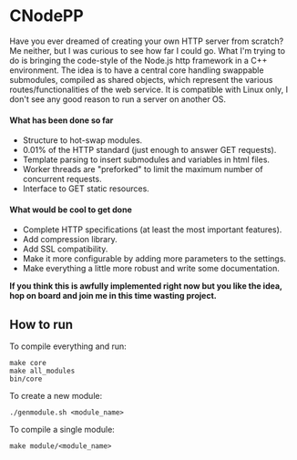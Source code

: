 # CNodePP

Have you ever dreamed of creating your own HTTP server from scratch? Me neither, but I was curious to see how far I could go. What I'm trying to do is bringing the code-style of the Node.js http framework in a C++ environment. The idea is to have a central core handling swappable submodules, compiled as shared objects, which represent the various routes/functionalities of the web service. It is compatible with Linux only, I don't see any good reason to run a server on another OS.

#### What has been done so far
* Structure to hot-swap modules.
* 0.01% of the HTTP standard (just enough to answer GET requests).
* Template parsing to insert submodules and variables in html files.
* Worker threads are "preforked" to limit the maximum number of concurrent requests.
* Interface to GET static resources.

#### What would be cool to get done
* Complete HTTP specifications (at least the most important features).
* Add compression library.
* Add SSL compatibility.
* Make it more configurable by adding more parameters to the settings.
* Make everything a little more robust and write some documentation.

**If you think this is awfully implemented right now but you like the idea, hop on board and join me in this time wasting project.**

## How to run

To compile everything and run:

    make core
    make all_modules
    bin/core


To create a new module:

    ./genmodule.sh <module_name>


To compile a single module:

    make module/<module_name>

